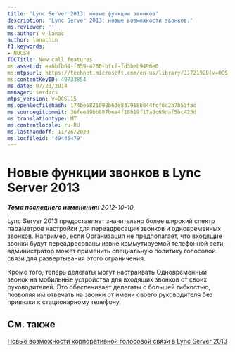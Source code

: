 ```yaml
---
title: 'Lync Server 2013: новые функции звонков'
description: 'Lync Server 2013: новые возможности звонков.'
ms.reviewer: ''
ms.author: v-lanac
author: lanachin
f1.keywords:
- NOCSH
TOCTitle: New call features
ms:assetid: ea6bfb64-f859-4280-bfcf-fd3beb9496e0
ms:mtpsurl: https://technet.microsoft.com/en-us/library/JJ721920(v=OCS.15)
ms:contentKeyID: 49733854
ms.date: 07/23/2014
manager: serdars
mtps_version: v=OCS.15
ms.openlocfilehash: 174be5821098b63e837918b844fcf6c2b7b53fac
ms.sourcegitcommit: 36fee89bb887bea4f18b19f17a8c69daf5bc423d
ms.translationtype: MT
ms.contentlocale: ru-RU
ms.lasthandoff: 11/26/2020
ms.locfileid: "49445479"
---
```

# <a name="new-call-features-in-lync-server-2013"></a>Новые функции звонков в Lync Server 2013

<div data-xmlns="http://www.w3.org/1999/xhtml">

<div class="topic" data-xmlns="http://www.w3.org/1999/xhtml" data-msxsl="urn:schemas-microsoft-com:xslt" data-cs="https://msdn.microsoft.com/">

<div data-asp="https://msdn2.microsoft.com/asp">



</div>

<div id="mainSection">

<div id="mainBody">

<span> </span>

_**Тема последнего изменения:** 2012-10-10_

Lync Server 2013 предоставляет значительно более широкий спектр параметров настройки для переадресации звонков и одновременных звонков. Например, если Организация не предполагает, что входящие звонки будут переадресованы извне коммутируемой телефонной сети, администратор может применить специальную политику голосовой связи для развертывания этого ограничения.

Кроме того, теперь делегаты могут настраивать Одновременный звонок на мобильные устройства для входящих звонков от своих руководителей. Это обеспечивает делегаты с большей гибкостью, позволяя им отвечать на звонки от имени своего руководителя без привязки к стационарному телефону.

<div>

## <a name="see-also"></a>См. также


[Новые возможности корпоративной голосовой связи в Lync Server 2013](lync-server-2013-new-enterprise-voice-features.md)  
  

</div>

</div>

<span> </span>

</div>

</div>

</div>


